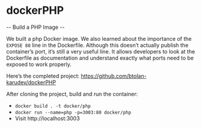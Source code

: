 # dockerPHP
-- Build a PHP Image --

We built a php Docker image. We also learned about the importance of the `EXPOSE 80` line in the Dockerfile. Although this doesn’t actually publish the container’s port, it’s still a very useful line. It allows developers to look at the Dockerfile as documentation and understand exactly what ports need to be exposed to work properly.

Here’s the completed project:
https://github.com/btolan-karudev/dockerPHP

After cloning the project, build and run the container:
- `docker build . -t docker/php`
- `docker run --name=php -p=3003:80 docker/php`
- Visit http://localhost:3003
